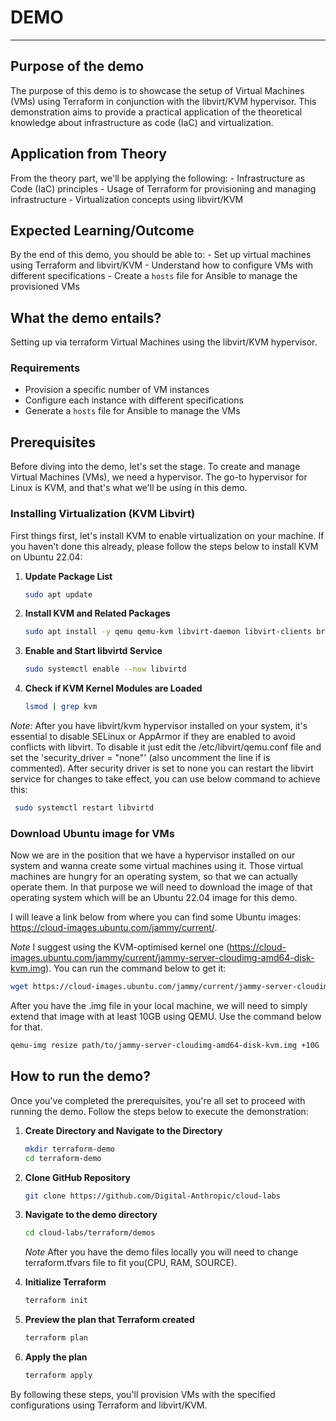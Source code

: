 
# DEMO

---

## Purpose of the demo

The purpose of this demo is to showcase the setup of Virtual Machines (VMs)
using Terraform in conjunction with the libvirt/KVM hypervisor. This
demonstration aims to provide a practical application of the theoretical
knowledge about infrastructure as code (IaC) and virtualization.

## Application from Theory

From the theory part, we'll be applying the following:
    - Infrastructure as Code (IaC) principles
    - Usage of Terraform for provisioning and managing infrastructure
    - Virtualization concepts using libvirt/KVM

## Expected Learning/Outcome

By the end of this demo, you should be able to:
    - Set up virtual machines using Terraform and libvirt/KVM
    - Understand how to configure VMs with different specifications
    - Create a `hosts` file for Ansible to manage the provisioned VMs

## What the demo entails?

Setting up via terraform Virtual Machines using the libvirt/KVM hypervisor.

### Requirements

- Provision a specific number of VM instances
- Configure each instance with different specifications
- Generate a `hosts` file for Ansible to manage the VMs

## Prerequisites

Before diving into the demo, let's set the stage. To create and manage Virtual
Machines (VMs), we need a hypervisor. The go-to hypervisor for Linux is KVM,
and that's what we'll be using in this demo.

### Installing Virtualization (KVM Libvirt)

First things first, let's install KVM to enable virtualization on your machine.
If you haven't done this already, please follow the steps below to install KVM
on Ubuntu 22.04:

1. **Update Package List**

    ```bash
    sudo apt update
    ```

2. **Install KVM and Related Packages**

    ```bash
    sudo apt install -y qemu qemu-kvm libvirt-daemon libvirt-clients bridge-utils
    ```

3. **Enable and Start libvirtd Service**

    ```bash
    sudo systemctl enable --now libvirtd
    ```

4. **Check if KVM Kernel Modules are Loaded**

    ```bash
    lsmod | grep kvm
    ```

*Note:* After you have libvirt/kvm hypervisor installed on your system, it's
essential to disable SELinux or AppArmor if they are enabled to avoid conflicts
with libvirt. To disable it just edit the /etc/libvirt/qemu.conf file and set
the 'security_driver = "none"' (also uncomment the line if is commented).
After security driver is set to none you can restart the libvirt service for
changes to take effect, you can use below command to achieve this:

```bash
 sudo systemctl restart libvirtd
```

### Download Ubuntu image for VMs

Now we are in the position that we have a hypervisor installed on our system
and wanna create some virtual machines using it. Those virtual machines are
hungry for an operating system, so that we can actually operate them. In that
purpose we will need to download the image of that operating system which will
be an Ubuntu 22.04 image for this demo.

I will leave a link below from where you can find some Ubuntu images:
<https://cloud-images.ubuntu.com/jammy/current/>.

*Note* I suggest using the KVM-optimised kernel one
(<https://cloud-images.ubuntu.com/jammy/current/jammy-server-cloudimg-amd64-disk-kvm.img>).
You can run the command below to get it:

```bash
wget https://cloud-images.ubuntu.com/jammy/current/jammy-server-cloudimg-amd64-disk-kvm.img
```

After you have the .img file in your local machine, we will need to simply
extend that image with at least 10GB using QEMU. Use the command below for that.

```bash
qemu-img resize path/to/jammy-server-cloudimg-amd64-disk-kvm.img +10G
```

## How to run the demo?

Once you've completed the prerequisites, you're all set to proceed with running
the demo. Follow the steps below to execute the demonstration:

1. **Create Directory and Navigate to the Directory**

    ```bash
    mkdir terraform-demo
    cd terraform-demo
    ```

2. **Clone GitHub Repository**

    ```bash
    git clone https://github.com/Digital-Anthropic/cloud-labs
    ```

3. **Navigate to the demo directory**

    ```bash
    cd cloud-labs/terraform/demos
    ```

    *Note* After you have the demo files locally you will need to change
    terraform.tfvars file to fit you(CPU, RAM, SOURCE).

4. **Initialize Terraform**

    ```bash
    terraform init
    ```

5. **Preview the plan that Terraform created**

    ```bash
    terraform plan
    ```

6. **Apply the plan**

    ```bash
    terraform apply
    ```

By following these steps, you'll provision VMs with the specified configurations
using Terraform and libvirt/KVM.

